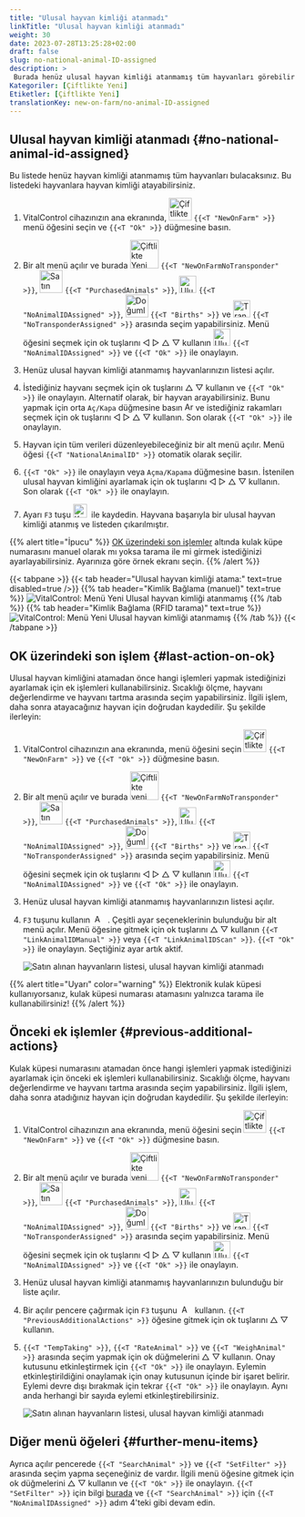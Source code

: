 ```yaml
---
title: "Ulusal hayvan kimliği atanmadı"
linkTitle: "Ulusal hayvan kimliği atanmadı"
weight: 30
date: 2023-07-28T13:25:28+02:00
draft: false
slug: no-national-animal-ID-assigned
description: >
 Burada henüz ulusal hayvan kimliği atanmamış tüm hayvanları görebilir ve ulusal hayvan kimliği atayabilirsiniz.
Kategoriler: [Çiftlikte Yeni]
Etiketler: [Çiftlikte Yeni]
translationKey: new-on-farm/no-animal-ID-assigned
---
```

## Ulusal hayvan kimliği atanmadı {#no-national-animal-id-assigned}

Bu listede henüz hayvan kimliği atanmamış tüm hayvanları bulacaksınız. Bu listedeki hayvanlara hayvan kimliği atayabilirsiniz.

1. VitalControl cihazınızın ana ekranında, <img src="/icons/main/new-on-farm.svg" width="40" align="bottom" alt="Çiftlikte Yeni" /> `{{<T "NewOnFarm" >}}` menü öğesini seçin ve `{{<T "Ok" >}}` düğmesine basın.

2. Bir alt menü açılır ve burada <img src="/icons/registration/new-on-farm-no-transponder.svg" width="50" align="bottom" alt="Çiftlikte Yeni, transponder yok" /> `{{<T "NewOnFarmNoTransponder" >}}`, <img src="/icons/main/new-on-farm.svg" width="40" align="bottom" alt="Satın alınan hayvanlar" /> `{{<T "PurchasedAnimals" >}}`, <img src="/icons/registration/no-eartag-number.svg" width="30" align="bottom" alt="Ulusal hayvan kimliği yok" /> `{{<T "NoAnimalIDAssigned" >}}`, <img src="/icons/main/births.svg" width="40" align="bottom" alt="Doğumlar" /> `{{<T "Births" >}}` ve <img src="/icons/registration/no-transponder.svg" width="30" align="bottom" alt="Transponder atanmadı" /> `{{<T "NoTransponderAssigned" >}}` arasında seçim yapabilirsiniz. Menü öğesini seçmek için ok tuşlarını ◁ ▷ △ ▽ kullanın <img src="/icons/registration/no-eartag-number.svg" width="30" align="bottom" alt="Ulusal hayvan kimliği yok" /> `{{<T "NoAnimalIDAssigned" >}}` ve `{{<T "Ok" >}}` ile onaylayın.

3. Henüz ulusal hayvan kimliği atanmamış hayvanlarınızın listesi açılır.

4. İstediğiniz hayvanı seçmek için ok tuşlarını △ ▽ kullanın ve `{{<T "Ok" >}}` ile onaylayın. Alternatif olarak, bir hayvan arayabilirsiniz. Bunu yapmak için orta `Aç/Kapa` düğmesine basın <img src="/icons/footer/search.svg" width="15" align="bottom" alt="Ara" /> ve istediğiniz rakamları seçmek için ok tuşlarını ◁ ▷ △ ▽ kullanın. Son olarak `{{<T "Ok" >}}` ile onaylayın.


5. Hayvan için tüm verileri düzenleyebileceğiniz bir alt menü açılır. Menü öğesi `{{<T "NationalAnimalID" >}}` otomatik olarak seçilir.

6. `{{<T "Ok" >}}` ile onaylayın veya `Açma/Kapama` düğmesine basın. İstenilen ulusal hayvan kimliğini ayarlamak için ok tuşlarını ◁ ▷ △ ▽ kullanın. Son olarak `{{<T "Ok" >}}` ile onaylayın.

7. Ayarı `F3` tuşu <img src="/icons/footer/save.svg" width="24" align="bottom" alt="Kaydet" />&nbsp; ile kaydedin. Hayvana başarıyla bir ulusal hayvan kimliği atanmış ve listeden çıkarılmıştır.

{{% alert title="İpucu" %}}
[OK üzerindeki son işlemler](#last-action-on-ok) altında kulak küpe numarasını manuel olarak mı yoksa tarama ile mi girmek istediğinizi ayarlayabilirsiniz. Ayarınıza göre örnek ekranı seçin.
{{% /alert %}}

{{< tabpane >}}
{{< tab header="Ulusal hayvan kimliği atama:" text=true disabled=true />}}
{{% tab header="Kimlik Bağlama (manuel)" text=true %}}
![VitalControl: Menü Yeni Ulusal hayvan kimliği atanmamış](../images/noanimalID.png "Kimlik Bağlama (manuel)")
{{% /tab %}}
{{% tab header="Kimlik Bağlama (RFID tarama)" text=true %}}
![VitalControl: Menü Yeni Ulusal hayvan kimliği atanmamış](../images/noanimalID-scan.png "Kimlik Bağlama (RFID tarama)")
{{% /tab %}}
{{< /tabpane >}}        

## OK üzerindeki son işlem {#last-action-on-ok}

Ulusal hayvan kimliğini atamadan önce hangi işlemleri yapmak istediğinizi ayarlamak için ek işlemleri kullanabilirsiniz. Sıcaklığı ölçme, hayvanı değerlendirme ve hayvanı tartma arasında seçim yapabilirsiniz. İlgili işlem, daha sonra atayacağınız hayvan için doğrudan kaydedilir. Şu şekilde ilerleyin:

1. VitalControl cihazınızın ana ekranında, menü öğesini seçin <img src="/icons/main/new-on-farm.svg" width="40" align="bottom" alt="Çiftlikte yeni" /> `{{<T "NewOnFarm" >}}` ve `{{<T "Ok" >}}` düğmesine basın.

2. Bir alt menü açılır ve burada <img src="/icons/registration/new-on-farm-no-transponder.svg" width="50" align="bottom" alt="Çiftlikte yeni, transponder yok" /> `{{<T "NewOnFarmNoTransponder" >}}`, <img src="/icons/main/new-on-farm.svg" width="40" align="bottom" alt="Satın alınan hayvanlar" /> `{{<T "PurchasedAnimals" >}}`, <img src="/icons/registration/no-eartag-number.svg" width="30" align="bottom" alt="Ulusal hayvan kimliği yok" /> `{{<T "NoAnimalIDAssigned" >}}`, <img src="/icons/main/births.svg" width="40" align="bottom" alt="Doğumlar" /> `{{<T "Births" >}}` ve <img src="/icons/registration/no-transponder.svg" width="30" align="bottom" alt="Transponder atanmamış" /> `{{<T "NoTransponderAssigned" >}}` arasında seçim yapabilirsiniz. Menü öğesini seçmek için ok tuşlarını ◁ ▷ △ ▽ kullanın <img src="/icons/registration/no-eartag-number.svg" width="30" align="bottom" alt="Ulusal hayvan kimliği yok" /> `{{<T "NoAnimalIDAssigned" >}}` ve `{{<T "Ok" >}}` ile onaylayın.


3. Henüz ulusal hayvan kimliği atanmamış hayvanlarınızın listesi açılır.

4. `F3` tuşunu kullanın &nbsp;<img src="/icons/footer/open-popup.svg" width="15" align="bottom" alt="Açılır pencereyi çağır" />&nbsp; . Çeşitli ayar seçeneklerinin bulunduğu bir alt menü açılır. Menü öğesine gitmek için ok tuşlarını △ ▽ kullanın `{{<T "LinkAnimalIDManual" >}}` veya `{{<T "LinkAnimalIDScan" >}}`. `{{<T "Ok" >}}` ile onaylayın. Seçtiğiniz ayar artık aktif.

    ![Satın alınan hayvanların listesi, ulusal hayvan kimliği atanmadı](../images/link.png "Ulusal hayvan kimliği atanmadı, Bağlantı")

{{% alert title="Uyarı" color="warning" %}}
Elektronik kulak küpesi kullanıyorsanız, kulak küpesi numarası atamasını yalnızca tarama ile kullanabilirsiniz!
{{% /alert %}}

## Önceki ek işlemler {#previous-additional-actions}

Kulak küpesi numarasını atamadan önce hangi işlemleri yapmak istediğinizi ayarlamak için önceki ek işlemleri kullanabilirsiniz. Sıcaklığı ölçme, hayvanı değerlendirme ve hayvanı tartma arasında seçim yapabilirsiniz. İlgili işlem, daha sonra atadığınız hayvan için doğrudan kaydedilir. Şu şekilde ilerleyin:

1. VitalControl cihazınızın ana ekranında, menü öğesini seçin <img src="/icons/main/new-on-farm.svg" width="40" align="bottom" alt="Çiftlikte yeni" /> `{{<T "NewOnFarm" >}}` ve `{{<T "Ok" >}}` düğmesine basın.

2. Bir alt menü açılır ve burada <img src="/icons/registration/new-on-farm-no-transponder.svg" width="50" align="bottom" alt="Çiftlikte yeni, transponder yok" /> `{{<T "NewOnFarmNoTransponder" >}}`, <img src="/icons/main/new-on-farm.svg" width="40" align="bottom" alt="Satın alınan hayvanlar" /> `{{<T "PurchasedAnimals" >}}`, <img src="/icons/registration/no-eartag-number.svg" width="30" align="bottom" alt="Ulusal hayvan kimliği yok" /> `{{<T "NoAnimalIDAssigned" >}}`, <img src="/icons/main/births.svg" width="40" align="bottom" alt="Doğumlar" /> `{{<T "Births" >}}` ve <img src="/icons/registration/no-transponder.svg" width="30" align="bottom" alt="Transponder atanmadı" /> `{{<T "NoTransponderAssigned" >}}` arasında seçim yapabilirsiniz. Menü öğesini seçmek için ok tuşlarını ◁ ▷ △ ▽ kullanın <img src="/icons/registration/no-eartag-number.svg" width="30" align="bottom" alt="Ulusal hayvan kimliği yok" /> `{{<T "NoAnimalIDAssigned" >}}` ve `{{<T "Ok" >}}` ile onaylayın.

3. Henüz ulusal hayvan kimliği atanmamış hayvanlarınızın bulunduğu bir liste açılır.

4. Bir açılır pencere çağırmak için `F3` tuşunu &nbsp;<img src="/icons/footer/open-popup.svg" width="15" align="bottom" alt="Açılır pencere çağır" />&nbsp; kullanın. `{{<T "PreviousAdditionalActions" >}}` öğesine gitmek için ok tuşlarını △ ▽ kullanın.

5. `{{<T "TempTaking" >}}`, `{{<T "RateAnimal" >}}` ve `{{<T "WeighAnimal" >}}` arasında seçim yapmak için ok düğmelerini △ ▽ kullanın. Onay kutusunu etkinleştirmek için `{{<T "Ok" >}}` ile onaylayın. Eylemin etkinleştirildiğini onaylamak için onay kutusunun içinde bir işaret belirir. Eylemi devre dışı bırakmak için tekrar `{{<T "Ok" >}}` ile onaylayın. Aynı anda herhangi bir sayıda eylemi etkinleştirebilirsiniz.

    ![Satın alınan hayvanların listesi, ulusal hayvan kimliği atanmadı](../images/aidditional-actions.png "Ulusal hayvan kimliği atanmadı, Bağlantı")

 ## Diğer menü öğeleri {#further-menu-items}

Ayrıca açılır pencerede `{{<T "SearchAnimal" >}}` ve `{{<T "SetFilter" >}}` arasında seçim yapma seçeneğiniz de vardır. İlgili menü öğesine gitmek için ok düğmelerini △ ▽ kullanın ve `{{<T "Ok" >}}` ile onaylayın. `{{<T "SetFilter" >}}` için bilgi [burada](/en/docs/filter/) ve `{{<T "SearchAnimal" >}}` için `{{<T "NoAnimalIDAssigned" >}}` adım 4'teki gibi devam edin.
